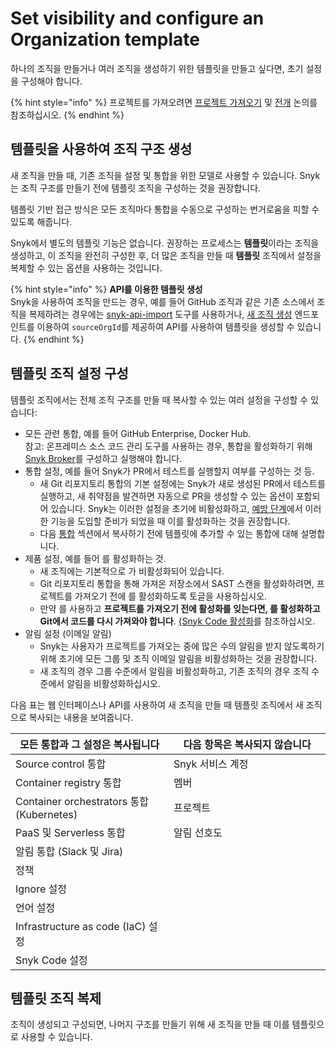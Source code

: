 # Set visibility and configure an Organization template

하나의 조직을 만들거나 여러 조직을 생성하기 위한 템플릿을 만들고 싶다면, 초기 설정을 구성해야 합니다.

{% hint style="info" %}
프로젝트를 가져오려면 [프로젝트 가져오기](../../phase-3-gain-visibility/import-projects.md) 및 [전개](../../phase-5-initial-rollout-to-team/) 논의를 참조하십시오.
{% endhint %}

## 템플릿을 사용하여 조직 구조 생성

새 조직을 만들 때, 기존 조직을 설정 및 통합을 위한 모델로 사용할 수 있습니다. Snyk는 조직 구조를 만들기 전에 템플릿 조직을 구성하는 것을 권장합니다.

템플릿 기반 접근 방식은 모든 조직마다 통합을 수동으로 구성하는 번거로움을 피할 수 있도록 해줍니다.

Snyk에서 별도의 템플릿 기능은 없습니다. 권장하는 프로세스는 **템플릿**이라는 조직을 생성하고, 이 조직을 완전히 구성한 후, 더 많은 조직을 만들 때 **템플릿** 조직에서 설정을 복제할 수 있는 옵션을 사용하는 것입니다.

{% hint style="info" %}
**API를 이용한 템플릿 생성**\
Snyk을 사용하여 조직을 만드는 경우, 예를 들어 GitHub 조직과 같은 기존 소스에서 조직을 복제하려는 경우에는 [snyk-api-import](../../../../scan-with-snyk/snyk-tools/tool-snyk-api-import/) 도구를 사용하거나, [새 조직 생성](../../../../snyk-api/reference/organizations-v1.md#org) 엔드포인트를 이용하여 `sourceOrgId`를 제공하여 API를 사용하여 템플릿을 생성할 수 있습니다.
{% endhint %}

## 템플릿 조직 설정 구성

템플릿 조직에서는 전체 조직 구조를 만들 때 복사할 수 있는 여러 설정을 구성할 수 있습니다:

* 모든 관련 통합, 예를 들어 GitHub Enterprise, Docker Hub.\
  참고: 온프레미스 소스 코드 관리 도구를 사용하는 경우, 통합을 활성화하기 위해 [Snyk Broker](../../../../enterprise-setup/snyk-broker/)를 구성하고 실행해야 합니다.
* 통합 설정, 예를 들어 Snyk가 PR에서 테스트를 실행할지 여부를 구성하는 것 등.
  * 새 Git 리포지토리 통합의 기본 설정에는 Snyk가 새로 생성된 PR에서 테스트를 실행하고, 새 취약점을 발견하면 자동으로 PR을 생성할 수 있는 옵션이 포함되어 있습니다. Snyk는 이러한 설정을 초기에 비활성화하고, [예방 단계](../../phase-6-rolling-out-the-prevention-stage/)에서 이러한 기능을 도입할 준비가 되었을 때 이를 활성화하는 것을 권장합니다.
  * 다음 [통합](configure-integrations.md) 섹션에서 복사하기 전에 템플릿에 추가할 수 있는 통합에 대해 설명합니다.
* 제품 설정, 예를 들어 를 활성화하는 것.
  * 새 조직에는 기본적으로 가 비활성화되어 있습니다.
  * Git 리포지토리 통합을 통해 가져온 저장소에서 SAST 스캔을 활성화하려면, 프로젝트를 가져오기 전에 를 활성화하도록 토글을 사용하십시오.
  * 만약 를 사용하고 **프로젝트를 가져오기 전에 활성화를 잊는다면, 를 활성화하고 Git에서 코드를 다시 가져와야 합니다**. [{Snyk Code 활성화](enable-snyk-code.md)를 참조하십시오.
* 알림 설정 (이메일 알림)
  * Snyk는 사용자가 프로젝트를 가져오는 중에 많은 수의 알림을 받지 않도록하기 위해 초기에 모든 그룹 및 조직 이메일 알림을 비활성화하는 것을 권장합니다.
  * 새 조직의 경우 그룹 수준에서 알림을 비활성화하고, 기존 조직의 경우 조직 수준에서 알림을 비활성화하십시오.

다음 표는 웹 인터페이스나 API를 사용하여 새 조직을 만들 때 템플릿 조직에서 새 조직으로 복사되는 내용을 보여줍니다.

<table><thead><tr><th width="394">모든 통합과 그 설정은 복사됩니다</th><th width="466">다음 항목은 복사되지 않습니다</th></tr></thead><tbody><tr><td>Source control 통합</td><td>Snyk 서비스 계정</td></tr><tr><td>Container registry 통합</td><td>멤버</td></tr><tr><td>Container orchestrators 통합 (Kubernetes)</td><td>프로젝트</td></tr><tr><td>PaaS 및 Serverless 통합</td><td>알림 선호도</td></tr><tr><td>알림 통합 (Slack 및 Jira)</td><td></td></tr><tr><td>정책</td><td></td></tr><tr><td>Ignore 설정</td><td></td></tr><tr><td>언어 설정</td><td></td></tr><tr><td>Infrastructure as code (IaC) 설정</td><td></td></tr><tr><td>Snyk Code 설정</td><td></td></tr></tbody></table>

## 템플릿 조직 복제

조직이 생성되고 구성되면, 나머지 구조를 만들기 위해 새 조직을 만들 때 이를 템플릿으로 사용할 수 있습니다.
